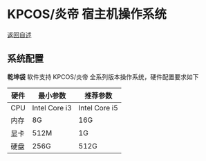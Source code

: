 # KPCOS/炎帝 宿主机操作系统

  [返回自述](https://github.com/david921518/qkd-app/blob/master/README.md)
 
## 系统配置

  **乾坤袋** 软件支持 KPCOS/炎帝 全系列版本操作系统，硬件配置要求如下
 
| 硬件 | 最小参数 | 推荐参数 |
|------|----------|----------|
| CPU | Intel Core i3 | Intel Core i5 |
| 内存 | 8G | 16G |
| 显卡 | 512M | 1G |
| 硬盘 | 256G | 512G |
